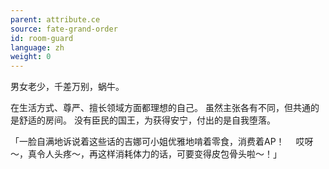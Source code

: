 ```yaml
---
parent: attribute.ce
source: fate-grand-order
id: room-guard
language: zh
weight: 0
---
```


男女老少，千差万别，蜗牛。

在生活方式、尊严、擅长领域方面都理想的自己。
虽然主张各有不同，但共通的是舒适的房间。
没有臣民的国王，为获得安宁，付出的是自我堕落。

「一脸自满地诉说着这些话的吉娜可小姐优雅地啃着零食，消费着AP！
　哎呀～，真令人头疼～，再这样消耗体力的话，可要变得皮包骨头啦～！」
